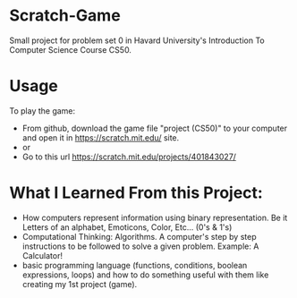 # Scratch-Game
Small project for problem set 0 in Havard University's Introduction To Computer Science Course CS50.

# Usage
To play the game:
 - From github, download the game file "project (CS50)" to your computer and open it in https://scratch.mit.edu/ site.
  - or 
  - Go to this url https://scratch.mit.edu/projects/401843027/
  
# What I Learned From this Project:
  - How computers represent information using binary representation. Be it Letters of an alphabet, Emoticons, Color, Etc... (0's & 1's)
  - Computational Thinking: Algorithms. A computer's step by step instructions to be followed to solve a given problem. Example: A Calculator!
  - basic programming language (functions, conditions, boolean expressions, loops) and how to do something useful with them like creating my 1st project (game).
  
